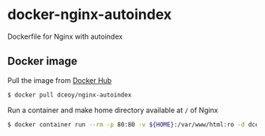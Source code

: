 docker-nginx-autoindex
======================

Dockerfile for Nginx with autoindex

Docker image
------------

Pull the image from [Docker Hub](https://hub.docker.com/r/dceoy/nginx-autoindex/)

```sh
$ docker pull dceoy/nginx-autoindex
```

Run a container and make home directory available at `/` of Nginx

```sh
$ docker container run --rm -p 80:80 -v ${HOME}:/var/www/html:ro -d dceoy/nginx-autoindex
```
